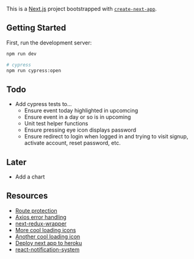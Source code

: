 This is a [Next.js](https://nextjs.org/) project bootstrapped with [`create-next-app`](https://github.com/vercel/next.js/tree/canary/packages/create-next-app).

## Getting Started

First, run the development server:

```bash
npm run dev

# cypress
npm run cypress:open
```

## Todo

- Add cypress tests to...
  - Ensure event today highlighted in upcomcing
  - Ensure event in a day or so is in upcoming
  - Unit test helper functions
  - Ensure pressing eye icon displays password
  - Ensure redirect to login when logged in and trying to visit signup, activate account, reset password, etc.

## Later

- Add a chart

## Resources

- [Route protection](https://www.mikealche.com/software-development/how-to-implement-authentication-in-next-js-without-third-party-libraries)
- [Axios error handling](https://gist.github.com/fgilio/230ccd514e9381fafa51608fcf137253)
- [next-redux-wrapper](https://github.com/kirill-konshin/next-redux-wrapper)
- [More cool loading icons](https://youtu.be/AW0eFKDhAFg)
- [Another cool loading icon](https://youtu.be/xSNlsSfvwac)
- [Deploy next app to heroku](https://github.com/mars/heroku-nextjs)
- [react-notification-system](https://github.com/igorprado/react-notification-system)
